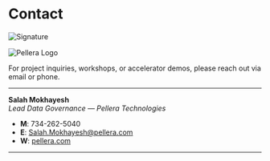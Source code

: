 # Contact

<div style="text-align:left; margin-top:20px;">
  <img src="../_assets/signature.png" alt="Signature" style="max-height:100px; display:block; margin-bottom:15px;">
  <img src="../_assets/pellera-logo.png" alt="Pellera Logo" style="max-height:60px;">
</div>

For project inquiries, workshops, or accelerator demos, please reach out via email or phone.

---
**Salah Mokhayesh**  
*Lead Data Governance — Pellera Technologies*

- **M**: 734-262-5040  
- **E**: [Salah.Mokhayesh@pellera.com](mailto:Salah.Mokhayesh@pellera.com)  
- **W**: [pellera.com](https://pellera.com)

---




